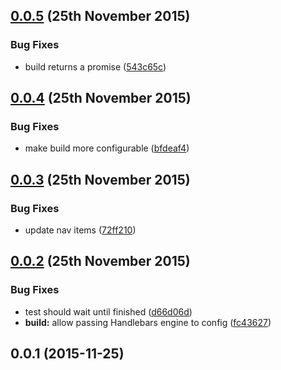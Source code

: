 <a name="0.0.5"></a>
## [0.0.5](https://github.com/sass-eyeglass/eyeglass-dev-site-builder.com/compare/v0.0.4...v0.0.5) (25th November 2015)


### Bug Fixes

* build returns a promise ([543c65c](https://github.com/sass-eyeglass/eyeglass-dev-site-builder.com/commit/543c65c))



<a name="0.0.4"></a>
## [0.0.4](https://github.com/sass-eyeglass/eyeglass-dev-site-builder.com/compare/v0.0.3...v0.0.4) (25th November 2015)


### Bug Fixes

* make build more configurable ([bfdeaf4](https://github.com/sass-eyeglass/eyeglass-dev-site-builder.com/commit/bfdeaf4))



<a name="0.0.3"></a>
## [0.0.3](https://github.com/sass-eyeglass/eyeglass-dev-site-builder.com/compare/v0.0.2...v0.0.3) (25th November 2015)


### Bug Fixes

* update nav items ([72ff210](https://github.com/sass-eyeglass/eyeglass-dev-site-builder.com/commit/72ff210))



<a name="0.0.2"></a>
## [0.0.2](https://github.com/sass-eyeglass/eyeglass-dev-site-builder.com/compare/v0.0.1...v0.0.2) (25th November 2015)


### Bug Fixes

* test should wait until finished ([d66d06d](https://github.com/sass-eyeglass/eyeglass-dev-site-builder.com/commit/d66d06d))
* **build:** allow passing Handlebars engine to config ([fc43627](https://github.com/sass-eyeglass/eyeglass-dev-site-builder.com/commit/fc43627))



<a name="0.0.1"></a>
## 0.0.1 (2015-11-25)




